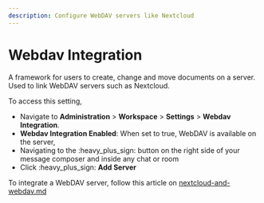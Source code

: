 ```yaml
---
description: Configure WebDAV servers like Nextcloud
---
```


# Webdav Integration

A framework for users to create, change and move documents on a server. Used to link WebDAV servers such as Nextcloud.

To access this setting,&#x20;

* Navigate to **Administration** > **Workspace** > **Settings** > **Webdav Integration**.
* **Webdav Integration Enabled**: When set to true, WebDAV is available on the server,
* Navigating to the :heavy\_plus\_sign:  button on the right side of your message composer and inside any chat or room
* Click :heavy\_plus\_sign: **Add Server**

To integrate a WebDAV server, follow this article on [nextcloud-and-webdav.md](../integrations/nextcloud-and-webdav.md "mention")
